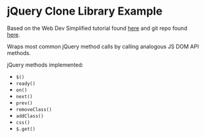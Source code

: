# jQuery Clone Library Example

Based on the Web Dev Simplified tutorial found [here](https://youtu.be/5MFnKG15ZfI) and git repo found [here](https://github.com/WebDevSimplified/jquery-clone).

Wraps most common jQuery method calls by calling analogous JS DOM API methods.

jQuery methods implemented:
- `$()`
- `ready()`
- `on()`
- `next()`
- `prev()`
- `removeClass()`
- `addClass()`
- `css()`
- `$.get()`